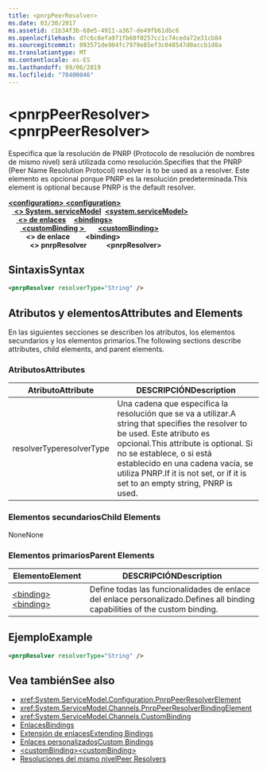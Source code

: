 ```yaml
---
title: <pnrpPeerResolver>
ms.date: 03/30/2017
ms.assetid: c1b34f3b-68e5-4911-a367-de49fb61dbc6
ms.openlocfilehash: d7c6c8efa971fb60f0257cc1c74ceda72e31cb84
ms.sourcegitcommit: 093571de904fc7979e85ef3c048547d0accb1d8a
ms.translationtype: MT
ms.contentlocale: es-ES
ms.lasthandoff: 09/06/2019
ms.locfileid: "70400046"
---
```

# <a name="pnrppeerresolver"></a><span data-ttu-id="43da4-101">\<pnrpPeerResolver></span><span class="sxs-lookup"><span data-stu-id="43da4-101">\<pnrpPeerResolver></span></span>
<span data-ttu-id="43da4-102">Especifica que la resolución de PNRP (Protocolo de resolución de nombres de mismo nivel) será utilizada como resolución.</span><span class="sxs-lookup"><span data-stu-id="43da4-102">Specifies that the PNRP (Peer Name Resolution Protocol) resolver is to be used as a resolver.</span></span> <span data-ttu-id="43da4-103">Este elemento es opcional porque PNRP es la resolución predeterminada.</span><span class="sxs-lookup"><span data-stu-id="43da4-103">This element is optional because PNRP is the default resolver.</span></span>  
  
<span data-ttu-id="43da4-104">[ **\<configuration>** ](../configuration-element.md)</span><span class="sxs-lookup"><span data-stu-id="43da4-104">[**\<configuration>**](../configuration-element.md)</span></span>\
<span data-ttu-id="43da4-105">&nbsp;&nbsp;[ **\<> System. serviceModel**](system-servicemodel.md)</span><span class="sxs-lookup"><span data-stu-id="43da4-105">&nbsp;&nbsp;[**\<system.serviceModel>**](system-servicemodel.md)</span></span>\
<span data-ttu-id="43da4-106">&nbsp;&nbsp;&nbsp;&nbsp;[ **\<> de enlaces**](bindings.md)</span><span class="sxs-lookup"><span data-stu-id="43da4-106">&nbsp;&nbsp;&nbsp;&nbsp;[**\<bindings>**](bindings.md)</span></span>\
<span data-ttu-id="43da4-107">&nbsp;&nbsp;&nbsp;&nbsp;&nbsp;&nbsp;[ **\<customBinding >** ](custombinding.md)</span><span class="sxs-lookup"><span data-stu-id="43da4-107">&nbsp;&nbsp;&nbsp;&nbsp;&nbsp;&nbsp;[**\<customBinding>**](custombinding.md)</span></span>\
<span data-ttu-id="43da4-108">&nbsp;&nbsp;&nbsp;&nbsp;&nbsp;&nbsp;&nbsp;&nbsp; **\<> de enlace**</span><span class="sxs-lookup"><span data-stu-id="43da4-108">&nbsp;&nbsp;&nbsp;&nbsp;&nbsp;&nbsp;&nbsp;&nbsp;**\<binding>**</span></span>\
<span data-ttu-id="43da4-109">&nbsp;&nbsp;&nbsp;&nbsp;&nbsp;&nbsp;&nbsp;&nbsp;&nbsp;&nbsp; **\<> pnrpResolver**</span><span class="sxs-lookup"><span data-stu-id="43da4-109">&nbsp;&nbsp;&nbsp;&nbsp;&nbsp;&nbsp;&nbsp;&nbsp;&nbsp;&nbsp;**\<pnrpResolver>**</span></span>  
  
## <a name="syntax"></a><span data-ttu-id="43da4-110">Sintaxis</span><span class="sxs-lookup"><span data-stu-id="43da4-110">Syntax</span></span>  
  
```xml  
<pnrpResolver resolverType="String" />
```  
  
## <a name="attributes-and-elements"></a><span data-ttu-id="43da4-111">Atributos y elementos</span><span class="sxs-lookup"><span data-stu-id="43da4-111">Attributes and Elements</span></span>  
 <span data-ttu-id="43da4-112">En las siguientes secciones se describen los atributos, los elementos secundarios y los elementos primarios.</span><span class="sxs-lookup"><span data-stu-id="43da4-112">The following sections describe attributes, child elements, and parent elements.</span></span>  
  
### <a name="attributes"></a><span data-ttu-id="43da4-113">Atributos</span><span class="sxs-lookup"><span data-stu-id="43da4-113">Attributes</span></span>  
  
|<span data-ttu-id="43da4-114">Atributo</span><span class="sxs-lookup"><span data-stu-id="43da4-114">Attribute</span></span>|<span data-ttu-id="43da4-115">DESCRIPCIÓN</span><span class="sxs-lookup"><span data-stu-id="43da4-115">Description</span></span>|  
|---------------|-----------------|  
|<span data-ttu-id="43da4-116">resolverType</span><span class="sxs-lookup"><span data-stu-id="43da4-116">resolverType</span></span>|<span data-ttu-id="43da4-117">Una cadena que especifica la resolución que se va a utilizar.</span><span class="sxs-lookup"><span data-stu-id="43da4-117">A string that specifies the resolver to be used.</span></span> <span data-ttu-id="43da4-118">Este atributo es opcional.</span><span class="sxs-lookup"><span data-stu-id="43da4-118">This attribute is optional.</span></span> <span data-ttu-id="43da4-119">Si no se establece, o si está establecido en una cadena vacía, se utiliza PNRP.</span><span class="sxs-lookup"><span data-stu-id="43da4-119">If it is not set, or if it is set to an empty string, PNRP is used.</span></span>|  
  
### <a name="child-elements"></a><span data-ttu-id="43da4-120">Elementos secundarios</span><span class="sxs-lookup"><span data-stu-id="43da4-120">Child Elements</span></span>  
 <span data-ttu-id="43da4-121">None</span><span class="sxs-lookup"><span data-stu-id="43da4-121">None</span></span>  
  
### <a name="parent-elements"></a><span data-ttu-id="43da4-122">Elementos primarios</span><span class="sxs-lookup"><span data-stu-id="43da4-122">Parent Elements</span></span>  
  
|<span data-ttu-id="43da4-123">Elemento</span><span class="sxs-lookup"><span data-stu-id="43da4-123">Element</span></span>|<span data-ttu-id="43da4-124">DESCRIPCIÓN</span><span class="sxs-lookup"><span data-stu-id="43da4-124">Description</span></span>|  
|-------------|-----------------|  
|[<span data-ttu-id="43da4-125">\<binding></span><span class="sxs-lookup"><span data-stu-id="43da4-125">\<binding></span></span>](../../../misc/binding.md)|<span data-ttu-id="43da4-126">Define todas las funcionalidades de enlace del enlace personalizado.</span><span class="sxs-lookup"><span data-stu-id="43da4-126">Defines all binding capabilities of the custom binding.</span></span>|  
  
## <a name="example"></a><span data-ttu-id="43da4-127">Ejemplo</span><span class="sxs-lookup"><span data-stu-id="43da4-127">Example</span></span>  
  
```xml  
<pnrpResolver resolverType="String" />
```  
  
## <a name="see-also"></a><span data-ttu-id="43da4-128">Vea también</span><span class="sxs-lookup"><span data-stu-id="43da4-128">See also</span></span>

- <xref:System.ServiceModel.Configuration.PnrpPeerResolverElement>
- <xref:System.ServiceModel.Channels.PnrpPeerResolverBindingElement>
- <xref:System.ServiceModel.Channels.CustomBinding>
- [<span data-ttu-id="43da4-129">Enlaces</span><span class="sxs-lookup"><span data-stu-id="43da4-129">Bindings</span></span>](../../../wcf/bindings.md)
- [<span data-ttu-id="43da4-130">Extensión de enlaces</span><span class="sxs-lookup"><span data-stu-id="43da4-130">Extending Bindings</span></span>](../../../wcf/extending/extending-bindings.md)
- [<span data-ttu-id="43da4-131">Enlaces personalizados</span><span class="sxs-lookup"><span data-stu-id="43da4-131">Custom Bindings</span></span>](../../../wcf/extending/custom-bindings.md)
- [<span data-ttu-id="43da4-132">\<customBinding></span><span class="sxs-lookup"><span data-stu-id="43da4-132">\<customBinding></span></span>](custombinding.md)
- [<span data-ttu-id="43da4-133">Resoluciones del mismo nivel</span><span class="sxs-lookup"><span data-stu-id="43da4-133">Peer Resolvers</span></span>](../../../wcf/feature-details/peer-resolvers.md)
